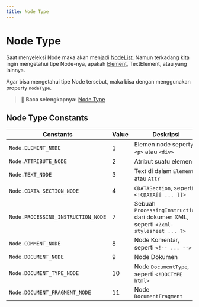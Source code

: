 ```yaml
---
title: Node Type
---
```


# Node Type

Saat menyeleksi Node maka akan menjadi [NodeList](/docs/dom/nodelist). Namun terkadang kita ingin mengetahui tipe Node-nya, apakah [Element](/docs/dom/element), TextElement, atau yang lainnya. 

Agar bisa mengetahui tipe Node tersebut, maka bisa dengan menggunakan property `nodeType`.

> :memo: **Baca selengkapnya:** [Node Type](https://developer.mozilla.org/en-US/docs/Web/API/Node/nodeType)

## Node Type Constants

| Constants | Value | Deskripsi |
| --------- | ----- | --------- |
| `Node.ELEMENT_NODE` | 1 | Elemen node seperty `<p>` atau `<div>` |
| `Node.ATTRIBUTE_NODE` | 2 | Atribut suatu elemen |
| `Node.TEXT_NODE` | 3 | Text di dalam `Element` atau `Attr` |
| `Node.CDATA_SECTION_NODE` | 4 | `CDATASection`, seperti `<!CDATA[[ ... ]]>` |
| `Node.PROCESSING_INSTRUCTION_NODE` | 7 | Sebuah `ProcessingInstruction` dari dokumen XML, seperti `<?xml-stylesheet ... ?>` |
| `Node.COMMENT_NODE` | 8 | Node Komentar, seperti `<!-- ... -->` |
| `Node.DOCUMENT_NODE` | 9 | Node Dokumen |
| `Node.DOCUMENT_TYPE_NODE` | 10 | Node `DocumentType`, seperti `<!DOCTYPE html>` |
| `Node.DOCUMENT_FRAGMENT_NODE` | 11 | Node `DocumentFragment` |